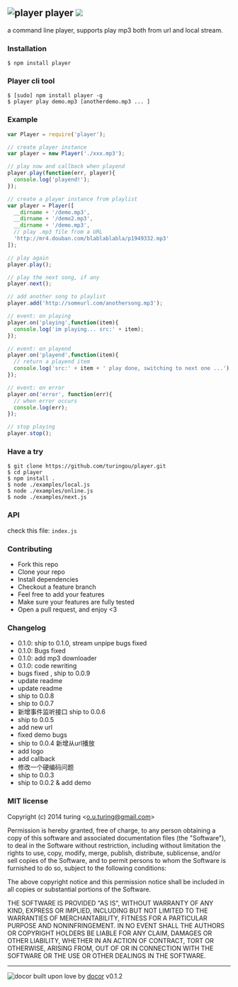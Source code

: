## ![player](http://ww2.sinaimg.cn/large/61ff0de3gw1eg98y1go77j201q00zwe9.jpg) player ![](https://badge.fury.io/js/player.png)

a command line player, supports play mp3 both from url and local stream.

### Installation

````
$ npm install player
````

### Player cli tool

```
$ [sudo] npm install player -g
$ player play demo.mp3 [anotherdemo.mp3 ... ]
```

### Example

````javascript
var Player = require('player');

// create player instance
var player = new Player('./xxx.mp3');

// play now and callback when playend
player.play(function(err, player){
  console.log('playend!');
});

// create a player instance from playlist
var player = Player([
  __dirname + '/demo.mp3',
  __dirname + '/demo2.mp3',
  __dirname + '/demo.mp3',
  // play .mp3 file from a URL
  'http://mr4.douban.com/blablablabla/p1949332.mp3'
]);

// play again
player.play();

// play the next song, if any
player.next();

// add another song to playlist
player.add('http://someurl.com/anothersong.mp3');

// event: on playing
player.on('playing',function(item){
  console.log('im playing... src:' + item);
});

// event: on playend
player.on('playend',function(item){
  // return a playend item
  console.log('src:' + item + ' play done, switching to next one ...');
});

// event: on error
player.on('error', function(err){
  // when error occurs
  console.log(err);
});

// stop playing
player.stop();
````

### Have a try

````
$ git clone https://github.com/turingou/player.git
$ cd player
$ npm install .
$ node ./examples/local.js
$ node ./examples/online.js
$ node ./examples/next.js
````

### API
check this file: `index.js`

### Contributing
- Fork this repo
- Clone your repo
- Install dependencies
- Checkout a feature branch
- Feel free to add your features
- Make sure your features are fully tested
- Open a pull request, and enjoy <3

### Changelog

 * 0.1.0: ship to 0.1.0, stream unpipe bugs fixed
 * 0.1.0: Bugs fixed
 * 0.1.0: add mp3 downloader
 * 0.1.0: code rewriting
 * bugs fixed , ship to 0.0.9
 * update readme
 * update readme
 * ship to 0.0.8
 * ship to 0.0.7
 * 新增事件监听接口 ship to 0.0.6
 * ship to 0.0.5
 * add new url
 * fixed demo bugs
 * ship to 0.0.4 新增从url播放
 * add logo
 * add callback
 * 修改一个硬编码问题
 * ship to 0.0.3
 * ship to 0.0.2 & add demo

### MIT license
Copyright (c) 2014 turing &lt;o.u.turing@gmail.com&gt;

Permission is hereby granted, free of charge, to any person obtaining a copy
of this software and associated documentation files (the &quot;Software&quot;), to deal
in the Software without restriction, including without limitation the rights
to use, copy, modify, merge, publish, distribute, sublicense, and/or sell
copies of the Software, and to permit persons to whom the Software is
furnished to do so, subject to the following conditions:

The above copyright notice and this permission notice shall be included in
all copies or substantial portions of the Software.

THE SOFTWARE IS PROVIDED &quot;AS IS&quot;, WITHOUT WARRANTY OF ANY KIND, EXPRESS OR
IMPLIED, INCLUDING BUT NOT LIMITED TO THE WARRANTIES OF MERCHANTABILITY,
FITNESS FOR A PARTICULAR PURPOSE AND NONINFRINGEMENT. IN NO EVENT SHALL THE
AUTHORS OR COPYRIGHT HOLDERS BE LIABLE FOR ANY CLAIM, DAMAGES OR OTHER
LIABILITY, WHETHER IN AN ACTION OF CONTRACT, TORT OR OTHERWISE, ARISING FROM,
OUT OF OR IN CONNECTION WITH THE SOFTWARE OR THE USE OR OTHER DEALINGS IN
THE SOFTWARE.

---
![docor](https://cdn1.iconfinder.com/data/icons/windows8_icons_iconpharm/26/doctor.png)
built upon love by [docor](https://github.com/turingou/docor.git) v0.1.2

